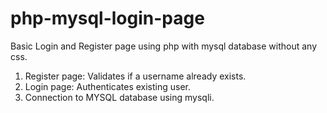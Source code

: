 # php-mysql-login-page
Basic Login and Register page using php with mysql database without any css.

1. Register page: Validates if a username already exists.
2. Login page: Authenticates existing user.
3. Connection to MYSQL database using mysqli.


